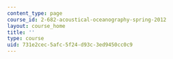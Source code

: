 ```yaml
---
content_type: page
course_id: 2-682-acoustical-oceanography-spring-2012
layout: course_home
title: ''
type: course
uid: 731e2cec-5afc-5f24-d93c-3ed9450cc0c9
---
```

